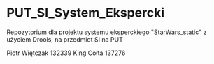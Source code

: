 # PUT_SI_System_Ekspercki
Repozytorium dla projektu systemu eksperckiego "StarWars_static" z użyciem Drools, na przedmiot SI na PUT

Piotr Więtczak 132339
King Cołta 137276